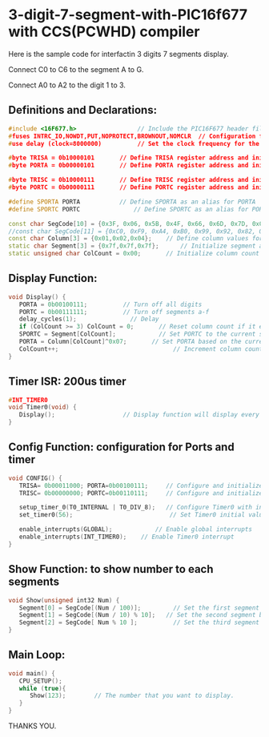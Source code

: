 # 3-digit-7-segment-with-PIC16f677 with CCS(PCWHD) compiler 
Here is the sample code for interfactin 3 digits 7 segments display. 

Connect C0 to C6 to the segment A to G.

Connect A0 to A2 to the digit 1 to 3.


## Definitions and Declarations:
```cpp
#include <16F677.h>                 // Include the PIC16F677 header file
#fuses INTRC_IO,NOWDT,PUT,NOPROTECT,BROWNOUT,NOMCLR  // Configuration fuse settings
#use delay (clock=8000000)          // Set the clock frequency for the delay function

#byte TRISA = 0b10000101 	   // Define TRISA register address and initialize it
#byte PORTA = 0b00000101 	   // Define PORTA register address and initialize it

#byte TRISC = 0b10000111 	   // Define TRISC register address and initialize it
#byte PORTC = 0b00000111 	   // Define PORTC register address and initialize it

#define SPORTA PORTA     	   // Define SPORTA as an alias for PORTA
#define SPORTC PORTC               // Define SPORTC as an alias for PORTC

const char SegCode[10] = {0x3F, 0x06, 0x5B, 0x4F, 0x66, 0x6D, 0x7D, 0x07, 0x7F, 0x6F};  	    // for Common Cathode 7-segment display codes
//const char SegCode[11] = {0xC0, 0xF9, 0xA4, 0xB0, 0x99, 0x92, 0x82, 0xF8, 0x80, 0x90};    	  // for Common Anode 7-segment display codes
const char Column[3] = {0x01,0x02,0x04};  	// Define column values for the display
static char Segment[3] = {0x7f,0x7f,0x7f};  	// Initialize segment array with off values
static unsigned char ColCount = 0x00;  		// Initialize column count variable
```
## Display Function:
```cpp
void Display() {
   PORTA = 0b00100111; 			// Turn off all digits
   PORTC = 0b00111111; 			// Turn off segments a-f
   delay_cycles(1);  			  // Delay 
   if (ColCount >= 3) ColCount = 0;  	  // Reset column count if it exceeds 3
   SPORTC = Segment[ColCount];  	      // Set PORTC to the current segment
   PORTA = Column[ColCount]^0x07;       // Set PORTA based on the current column
   ColCount++;  			                  // Increment column count
}
```
## Timer ISR: 200us timer
```cpp
#INT_TIMER0
void Timer0(void) { 
   Display(); 					// Display function will display every 200us
}
```
## Config Function: configuration for Ports and timer 
```cpp
void CONFIG() {
   TRISA= 0b00011000; PORTA=0b00100111;  	// Configure and initialize TRISA and PORTA
   TRISC= 0b00000000; PORTC=0b00110111;  	// Configure and initialize TRISC and PORTC

   setup_timer_0(T0_INTERNAL | T0_DIV_8);  	// Configure Timer0 with internal clock and 1:8 prescaler *you can change DIV_8 to 16 for 400us
   set_timer0(56);  				         // Set Timer0 initial value for a 200us interrupt at 8MHz

   enable_interrupts(GLOBAL);  			 // Enable global interrupts
   enable_interrupts(INT_TIMER0);  	 // Enable Timer0 interrupt
}
```
## Show Function: to show number to each segments
```cpp
void Show(unsigned int32 Num) { 
   Segment[0] = SegCode[(Num / 100)];  		  // Set the first segment based on hundreds digit
   Segment[1] = SegCode[(Num / 10) % 10];  	// Set the second segment based on tens digit
   Segment[2] = SegCode[ Num % 10 ];  		  // Set the third segment based on units digit
}
```
## Main Loop: 
```cpp
void main() {
   CPU_SETUP(); 
   while (true){
      Show(123);  		// The number that you want to display.
   }
}  
```

THANKS YOU.
